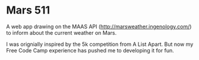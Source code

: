 # Mars 511

A web app drawing on the MAAS API (http://marsweather.ingenology.com/) to inform about the current weather on Mars.

I was orignially inspired by the 5k competition from A List Apart. But now my Free Code Camp experience has pushed me to developing it for fun.